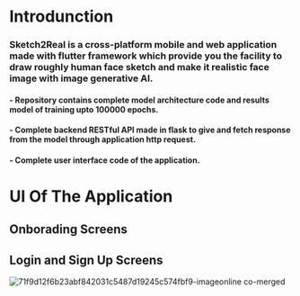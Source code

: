 # Introdunction 
### Sketch2Real is a cross-platform mobile and web application made with flutter framework which provide you the facility to draw roughly human face sketch and make it realistic face image with image generative AI.

#### - Repository contains complete model architecture code and results model of training upto 100000 epochs.
#### - Complete backend RESTful API made in flask to give and fetch response from the model through application http request.
#### - Complete user interface code of the application.

# UI Of The Application
## Onborading Screens

## Login and Sign Up Screens
![71f9d12f6b23abf842031c5487d19245c574fbf9-imageonline co-merged](https://github.com/offfahad/Sketch2Real/assets/19569802/c4628f56-b374-42ff-8905-5cf7cf87d512)
